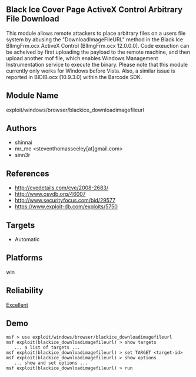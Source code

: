 ## Black Ice Cover Page ActiveX Control Arbitrary File Download

This module allows remote attackers to place arbitrary files 
on a users file system by abusing the "DownloadImageFileURL" 
method in the Black Ice BIImgFrm.ocx ActiveX Control 
(BIImgFrm.ocx 12.0.0.0). Code exeuction can be acheived by 
first uploading the payload to the remote machine, and then 
upload another mof file, which enables Windows Management 
Instrumentation service to execute the binary. Please note 
that this module currently only works for Windows before 
Vista. Also, a similar issue is reported in BIDIB.ocx 
(10.9.3.0) within the Barcode SDK.


## Module Name
exploit/windows/browser/blackice_downloadimagefileurl

## Authors
* shinnai
* mr_me <steventhomasseeley[at]gmail.com>
* sinn3r


## References
* http://cvedetails.com/cve/2008-2683/
* http://www.osvdb.org/46007
* http://www.securityfocus.com/bid/29577
* https://www.exploit-db.com/exploits/5750



## Targets
* Automatic


## Platforms
win

## Reliability
[Excellent](https://github.com/rapid7/metasploit-framework/wiki/Exploit-Ranking)

## Demo

```
msf > use exploit/windows/browser/blackice_downloadimagefileurl
msf exploit(blackice_downloadimagefileurl) > show targets
   ... a list of targets ...
msf exploit(blackice_downloadimagefileurl) > set TARGET <target-id>
msf exploit(blackice_downloadimagefileurl) > show options
   ... show and set options ...
msf exploit(blackice_downloadimagefileurl) > run
```
    
    